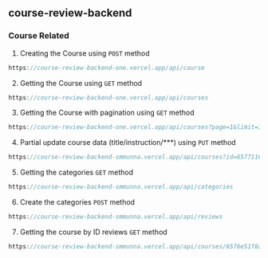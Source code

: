 ## course-review-backend

### Course Related

1. Creating the Course using `POST` method
```javascript
https://course-review-backend-one.vercel.app/api/course
```
2. Getting the Course using `GET` method
```javascript
https://course-review-backend-one.vercel.app/api/courses
```
3. Getting the Course with pagination using `GET` method
```javascript
https://course-review-backend-one.vercel.app/api/courses?page=1&limit=3
```
4. Partial update course data (title/instruction/***) using `PUT` method
```javascript
https://course-review-backend-smmunna.vercel.app/api/courses?id=65771169753f71f63459bff7
```
5. Getting the categories `GET` method
```javascript
https://course-review-backend-smmunna.vercel.app/api/categories
```
6. Create the categories `POST` method
```javascript
https://course-review-backend-smmunna.vercel.app/api/reviews
```
7. Getting the course by ID reviews `GET` method
```javascript
https://course-review-backend-smmunna.vercel.app/api/courses/6576e51f8a381b65f0e21ea8/reviews
```


